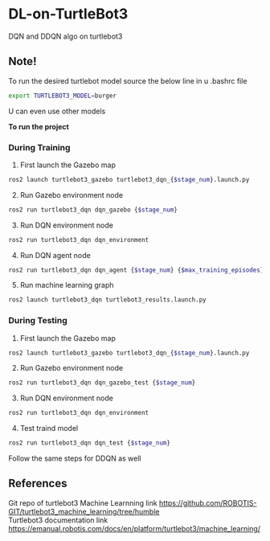 # DL-on-TurtleBot3
DQN and DDQN algo on turtlebot3

## Note!
To run the desired turtlebot model source the below line in u .bashrc file
```sh
export TURTLEBOT3_MODEL=burger
```
U can even use other models

**To run the project**

### During Training
1. First launch the Gazebo map
```sh
ros2 launch turtlebot3_gazebo turtlebot3_dqn_{$stage_num}.launch.py
```

2. Run Gazebo environment node
```sh
ros2 run turtlebot3_dqn dqn_gazebo {$stage_num}
```

3. Run DQN environment node
```sh
ros2 run turtlebot3_dqn dqn_environment
```

4. Run DQN agent node
```sh
ros2 run turtlebot3_dqn dqn_agent {$stage_num} {$max_training_episodes}
```

5. Run machine learning graph
```sh
ros2 launch turtlebot3_dqn turtlebot3_results.launch.py 
```

### During Testing
1. First launch the Gazebo map
```sh
ros2 launch turtlebot3_gazebo turtlebot3_dqn_{$stage_num}.launch.py
```

2. Run Gazebo environment node
```sh
ros2 run turtlebot3_dqn dqn_gazebo_test {$stage_num}
```

3. Run DQN environment node
```sh
ros2 run turtlebot3_dqn dqn_environment
```
4. Test traind model 
```sh
ros2 run turtlebot3_dqn dqn_test {$stage_num}
```

Follow the same steps for DDQN as well

## References
Git repo of turtlebot3 Machine Learnning link https://github.com/ROBOTIS-GIT/turtlebot3_machine_learning/tree/humble
<br />
Turtlebot3 documentation link https://emanual.robotis.com/docs/en/platform/turtlebot3/machine_learning/
